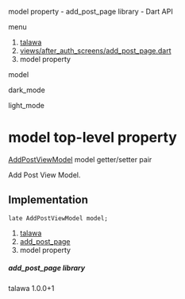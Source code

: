 




model property - add\_post\_page library - Dart API







menu

1. [talawa](../index.html)
2. [views/after\_auth\_screens/add\_post\_page.dart](../views_after_auth_screens_add_post_page/views_after_auth_screens_add_post_page-library.html)
3. model property

model


dark\_mode

light\_mode




# model top-level property


[AddPostViewModel](../view_model_after_auth_view_models_add_post_view_models_add_post_view_model/AddPostViewModel-class.html)
model
getter/setter pair

Add Post View Model.


## Implementation

```
late AddPostViewModel model;
```

 


1. [talawa](../index.html)
2. [add\_post\_page](../views_after_auth_screens_add_post_page/views_after_auth_screens_add_post_page-library.html)
3. model property

##### add\_post\_page library





talawa
1.0.0+1






